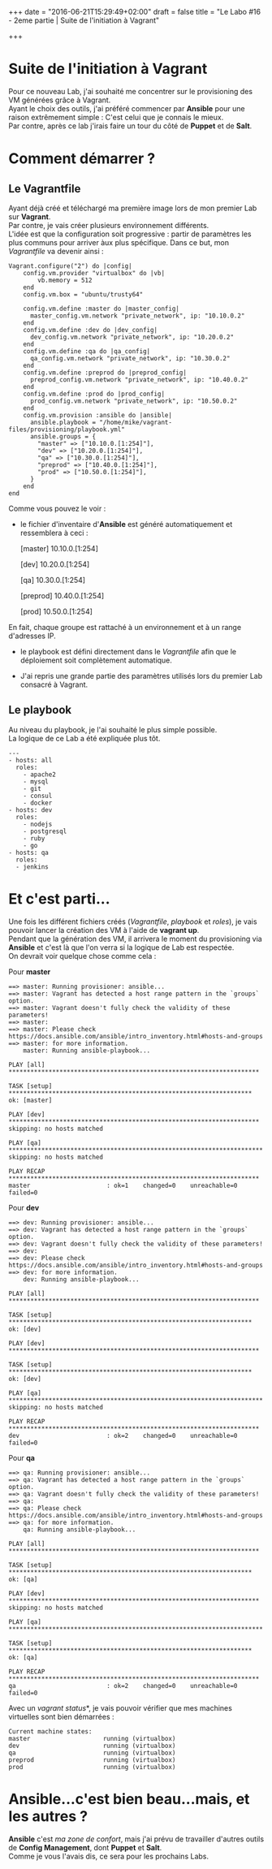 +++
date = "2016-06-21T15:29:49+02:00"
draft = false
title = "Le Labo #16 - 2eme partie | Suite de l'initiation à Vagrant"

+++

# Suite de l'initiation à Vagrant
Pour ce nouveau Lab, j'ai souhaité me concentrer sur le provisioning des VM générées grâce à Vagrant.  
Ayant le choix des outils, j'ai préféré commencer par **Ansible** pour une raison extrêmement simple : C'est celui que je connais le mieux.  
Par contre, après ce lab j'irais faire un tour du côté de **Puppet** et de **Salt**.

# Comment démarrer ?
## Le Vagrantfile
Ayant déjà créé et téléchargé ma première image lors de mon premier Lab sur **Vagrant**.  
Par contre, je vais créer plusieurs environnement différents.  
L'idée est que la configuration soit progressive : partir de paramètres les plus communs pour arriver àux plus spécifique.
Dans ce but, mon *Vagrantfile* va devenir ainsi : 

	Vagrant.configure("2") do |config|
	    config.vm.provider "virtualbox" do |vb|
	        vb.memory = 512
	    end
	    config.vm.box = "ubuntu/trusty64"
	    
	    config.vm.define :master do |master_config|
	      master_config.vm.network "private_network", ip: "10.10.0.2"
	    end
	    config.vm.define :dev do |dev_config|
	      dev_config.vm.network "private_network", ip: "10.20.0.2"
	    end
	    config.vm.define :qa do |qa_config|
	      qa_config.vm.network "private_network", ip: "10.30.0.2"
	    end
	    config.vm.define :preprod do |preprod_config|
	      preprod_config.vm.network "private_network", ip: "10.40.0.2"
	    end
	    config.vm.define :prod do |prod_config|
	      prod_config.vm.network "private_network", ip: "10.50.0.2"
	    end
	    config.vm.provision :ansible do |ansible|
	      ansible.playbook = "/home/mike/vagrant-files/provisioning/playbook.yml"
	      ansible.groups = {
	        "master" => ["10.10.0.[1:254]"],
	        "dev" => ["10.20.0.[1:254]"],
	        "qa" => ["10.30.0.[1:254]"],
	        "preprod" => ["10.40.0.[1:254]"],
	        "prod" => ["10.50.0.[1:254]"],
	      }
	    end
	end

Comme vous pouvez le voir :

- le fichier d'inventaire d'**Ansible** est généré automatiquement et ressemblera à ceci : 

	[master]
	10.10.0.[1:254]

	[dev]
	10.20.0.[1:254]

	[qa]
	10.30.0.[1:254]

	[preprod]
	10.40.0.[1:254]

	[prod]
	10.50.0.[1:254]

En fait, chaque groupe est rattaché à un environnement et à un range d'adresses IP.
 
- le playbook est défini directement dans le *Vagrantfile* afin que le déploiement soit complètement automatique.

- J'ai repris une grande partie des paramètres utilisés lors du premier Lab consacré à Vagrant.

## Le playbook
Au niveau du playbook, je l'ai souhaité le plus simple possible.  
La logique de ce Lab a été expliquée plus tôt.  

	---
	- hosts: all
	  roles:
		- apache2 
		- mysql 
		- git 
		- consul 
		- docker 
	- hosts: dev
	  roles:
		- nodejs 
		- postgresql 
		- ruby 
		- go 
	- hosts: qa
	  roles:
	  - jenkins 

# Et c'est parti...
Une fois les différent fichiers créés (*Vagrantfile*, *playbook* et *roles*), je vais pouvoir lancer la création des VM à l'aide de **vagrant up**.  
Pendant que la génération des VM, il arrivera le moment du provisioning via **Ansible** et c'est là que l'on verra si la logique de Lab est respectée.  
On devrait voir quelque chose comme cela : 

Pour **master**

	==> master: Running provisioner: ansible...
	==> master: Vagrant has detected a host range pattern in the `groups` option.
	==> master: Vagrant doesn't fully check the validity of these parameters!
	==> master: 
	==> master: Please check https://docs.ansible.com/ansible/intro_inventory.html#hosts-and-groups
	==> master: for more information.
	    master: Running ansible-playbook...

	PLAY [all] *********************************************************************

	TASK [setup] *******************************************************************
	ok: [master]

	PLAY [dev] *********************************************************************
	skipping: no hosts matched

	PLAY [qa] **********************************************************************
	skipping: no hosts matched

	PLAY RECAP *********************************************************************
	master                     : ok=1    changed=0    unreachable=0    failed=0   

Pour **dev**

	==> dev: Running provisioner: ansible...
	==> dev: Vagrant has detected a host range pattern in the `groups` option.
	==> dev: Vagrant doesn't fully check the validity of these parameters!
	==> dev: 
	==> dev: Please check https://docs.ansible.com/ansible/intro_inventory.html#hosts-and-groups
	==> dev: for more information.
	    dev: Running ansible-playbook...

	PLAY [all] *********************************************************************

	TASK [setup] *******************************************************************
	ok: [dev]

	PLAY [dev] *********************************************************************

	TASK [setup] *******************************************************************
	ok: [dev]

	PLAY [qa] **********************************************************************
	skipping: no hosts matched

	PLAY RECAP *********************************************************************
	dev                        : ok=2    changed=0    unreachable=0    failed=0   

Pour **qa**

	==> qa: Running provisioner: ansible...
	==> qa: Vagrant has detected a host range pattern in the `groups` option.
	==> qa: Vagrant doesn't fully check the validity of these parameters!
	==> qa: 
	==> qa: Please check https://docs.ansible.com/ansible/intro_inventory.html#hosts-and-groups
	==> qa: for more information.
	    qa: Running ansible-playbook...

	PLAY [all] *********************************************************************

	TASK [setup] *******************************************************************
	ok: [qa]

	PLAY [dev] *********************************************************************
	skipping: no hosts matched

	PLAY [qa] **********************************************************************

	TASK [setup] *******************************************************************
	ok: [qa]

	PLAY RECAP *********************************************************************
	qa                         : ok=2    changed=0    unreachable=0    failed=0   

Avec un *vagrant status**, je vais pouvoir vérifier que mes machines virtuelles sont bien démarrées : 

	Current machine states:
	master                    running (virtualbox)
	dev                       running (virtualbox)
	qa                        running (virtualbox)
	preprod                   running (virtualbox)
	prod                      running (virtualbox)

# Ansible...c'est bien beau...mais, et les autres ?
**Ansible** c'est *ma zone de confort*, mais j'ai prévu de travailler d'autres outils de **Config Management**, dont **Puppet** et **Salt**.  
Comme je vous l'avais dis, ce sera pour les prochains Labs.